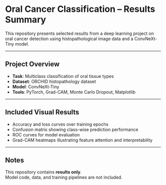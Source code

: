 # Oral Cancer Classification – Results Summary

This repository presents selected results from a deep learning project on oral cancer detection using histopathological image data and a ConvNeXt-Tiny model.

---

## Project Overview

- **Task**: Multiclass classification of oral tissue types  
- **Dataset**: ORCHID histopathology dataset  
- **Model**: ConvNeXt-Tiny  
- **Tools**: PyTorch, Grad-CAM, Monte Carlo Dropout, Matplotlib

---

## Included Visual Results

- Accuracy and loss curves over training epochs  
- Confusion matrix showing class-wise prediction performance  
- ROC curves for model evaluation  
- Grad-CAM heatmaps illustrating feature attention and interpretability

---

## Notes

This repository contains **results only**.  
Model code, data, and training pipelines are not included.
